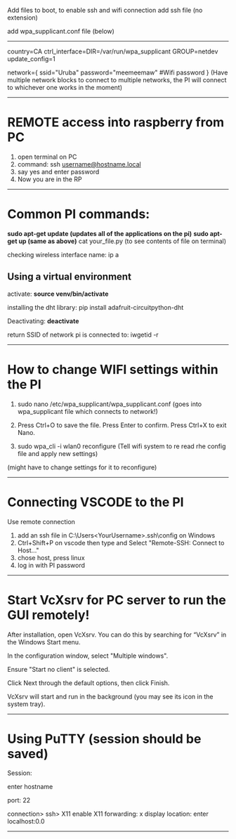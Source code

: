 Add files to boot, to enable ssh and wifi connection 
add ssh file (no extension)

add wpa_supplicant.conf file (below)

------------------------------------------------------
country=CA
ctrl_interface=DIR=/var/run/wpa_supplicant GROUP=netdev
update_config=1

network={
    ssid="Uruba"
    password="meemeemaw"   #Wifi password
}
(Have multiple network blocks to connect to multiple networks, the PI will connect to whichever one works in the moment)

------------------------------------------------------
# REMOTE access into raspberry from PC

1. open terminal on PC
2. command: ssh username@hostname.local 
3. say yes and enter password
4. Now you are in the RP 
-----------------------------------------------------------------------------------------------
# Common PI commands:
**sudo apt-get update (updates all of the applications on the pi)**
**sudo apt-get up (same as above)**
cat your_file.py (to see contents of file on terminal)

checking wireless interface name: 
ip a

## Using a virtual environment

activate: **source venv/bin/activate**

installing the dht library: pip install adafruit-circuitpython-dht

Deactivating: **deactivate**


return SSID of network pi is connected to: 
iwgetid -r

-----------------------------------------------------------------------------------------------

# How to change WIFI settings within the PI

1. sudo nano /etc/wpa_supplicant/wpa_supplicant.conf   (goes into wpa_supplicant file which connects to network!)

2. Press Ctrl+O to save the file.
   Press Enter to confirm.
   Press Ctrl+X to exit Nano.
3. sudo wpa_cli -i wlan0 reconfigure   (Tell wifi system to re read rhe config file and apply new settings)

(might have to change settings for it to reconfigure)

-----------------------------------------------------------------------------------------------

# Connecting VSCODE to the PI

Use remote connection
1. add an ssh file in C:\Users\<YourUsername>\.ssh\config on Windows
2. Ctrl+Shift+P on vscode then type and Select "Remote-SSH: Connect to Host..."
3. chose host, press linux 
4. log in with PI password

-----------------------------------------------------------------------------------------------
# Start VcXsrv for PC server to run the GUI remotely!

After installation, open VcXsrv. You can do this by searching for “VcXsrv” in the Windows Start menu.

In the configuration window, select "Multiple windows".

Ensure "Start no client" is selected.

Click Next through the default options, then click Finish.

VcXsrv will start and run in the background (you may see its icon in the system tray).

-----------------------------------------------------------------------------------------------

# Using PuTTY (session should be saved)

Session: 

enter hostname

port: 22

connection> ssh> X11   enable X11 forwarding:
x display location: enter localhost:0.0

-----------------------------------------------------------------------------------------------
